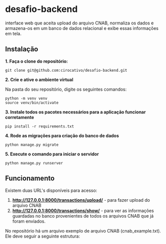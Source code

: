 # desafio-backend
interface web que aceita upload do arquivo CNAB, normaliza os dados e armazena-os em um banco de dados relacional e exibe essas informações em tela.

## Instalação

**1. Faça o clone do repositório:**

`git clone git@github.com:cirocativo/desafio-backend.git`

**2. Crie e ative o ambiente virtual**

Na pasta do seu repositório, digite os seguintes comandos:

```
python -m venv venv
source venv/bin/activate
```

**3. Instale todos os pacotes necessários para a aplicação funcionar corretamente**

`pip install -r requirements.txt`

**4. Rode as migrações para criação do banco de dados**

`python manage.py migrate`

**5. Execute o comando para iniciar o servidor**

`python manage.py runserver`



## Funcionamento

Existem duas URL's disponíveis para acesso:

1. **http://127.0.0.1:8000/transactions/upload/** - para fazer upload do arquivo CNAB
2. **http://127.0.0.1:8000/transactions/show/** - para ver as informações guardadas no banco provenientes de todos os arquivos CNAB que já foram enviados.

No repositório há um arquivo exemplo de arquivo CNAB (cnab_example.txt). Ele deve seguir a seguinte estrutura:
